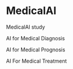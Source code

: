 # MedicalAI
MedicalAI study

AI for Medical Diagnosis

AI for Medical Prognosis

AI For Medical Treatment
